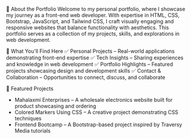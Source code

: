 📌 About the Portfolio
Welcome to my personal portfolio, where I showcase my journey as a front-end web developer.
With expertise in HTML, CSS, Bootstrap, JavaScript, and Tailwind CSS, I craft visually engaging and responsive websites that balance functionality with aesthetics. This portfolio serves as a collection of my projects, skills, and explorations in web development.

🚀 What You'll Find Here
✅ Personal Projects – Real-world applications demonstrating front-end expertise
✅ Tech Insights – Sharing experiences and knowledge in web development
✅ Portfolio Highlights – Featured projects showcasing design and development skills
✅ Contact & Collaboration – Opportunities to connect, discuss, and collaborate

🎨 Featured Projects
- Mahalaxmi Enterprises – A wholesale electronics website built for product showcasing and ordering
- Colored Markers Using CSS – A creative project demonstrating CSS techniques
- Frontend Bootcamp – A Bootstrap-based project inspired by Traversy Media tutorials
